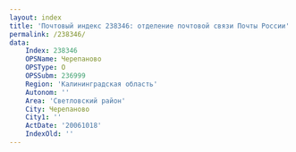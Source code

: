 ```yaml
---
layout: index
title: 'Почтовый индекс 238346: отделение почтовой связи Почты России'
permalink: /238346/
data:
    Index: 238346
    OPSName: Черепаново
    OPSType: О
    OPSSubm: 236999
    Region: 'Калининградская область'
    Autonom: ''
    Area: 'Светловский район'
    City: Черепаново
    City1: ''
    ActDate: '20061018'
    IndexOld: ''
---
```

